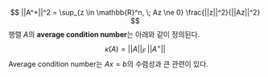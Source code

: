 $$ ||A^+||^2 = \sup_{z \in \mathbb{R}^n, \; Az \ne 0} \frac{||z||^2}{||Az||^2} $$
행렬 $A$의 **average condition number**는 아래와 같이 정의된다.
$$ \tilde{\kappa}(A) = ||A||_F \; ||A^+|| $$
Average condition number는 $Ax = b$의 수렴성과 큰 관련이 있다.